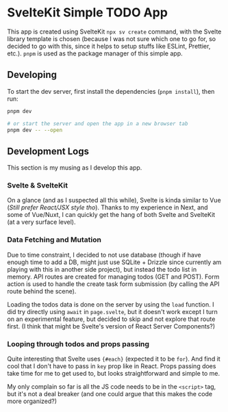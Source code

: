 # SvelteKit Simple TODO App

This app is created using SvelteKit `npx sv create` command, with the Svelte library template is chosen (because I was not sure which one to go for, so decided to go with this, since it helps to setup stuffs like ESLint, Prettier, etc.). `pnpm` is used as the package manager of this simple app.

## Developing

To start the dev server, first install the dependencies (`pnpm install`), then run:

```sh
pnpm dev

# or start the server and open the app in a new browser tab
pnpm dev -- --open
```

## Development Logs

This section is my musing as I develop this app.

### Svelte & SvelteKit

On a glance (and as I suspected all this while), Svelte is kinda similar to Vue (_Still prefer React/JSX style tho_). Thanks to my experience in Next, and some of Vue/Nuxt, I can quickly get the hang of both Svelte and SvelteKit (at a very surface level).

### Data Fetching and Mutation

Due to time constraint, I decided to not use database (though if have enough time to add a DB, might just use SQLite + Drizzle since currently am playing with this in another side project), but instead the todo list in memory. API routes are created for managing todos (GET and POST). Form action is used to handle the create task form submission (by calling the API route behind the scene).

Loading the todos data is done on the server by using the `load` function. I did try directly using `await` in `page.svelte`, but it doesn't work except I turn on an experimental feature, but decided to skip and not explore that route first. (I think that might be Svelte's version of React Server Components?)

### Looping through todos and props passing

Quite interesting that Svelte uses `{#each}` (expected it to be `for`). And find it cool that I don't have to pass in `key` prop like in React. Props passing does take time for me to get used to, but looks straightforward and simple to me.

My only complain so far is all the JS code needs to be in the `<script>` tag, but it's not a deal breaker (and one could argue that this makes the code more organized?)
